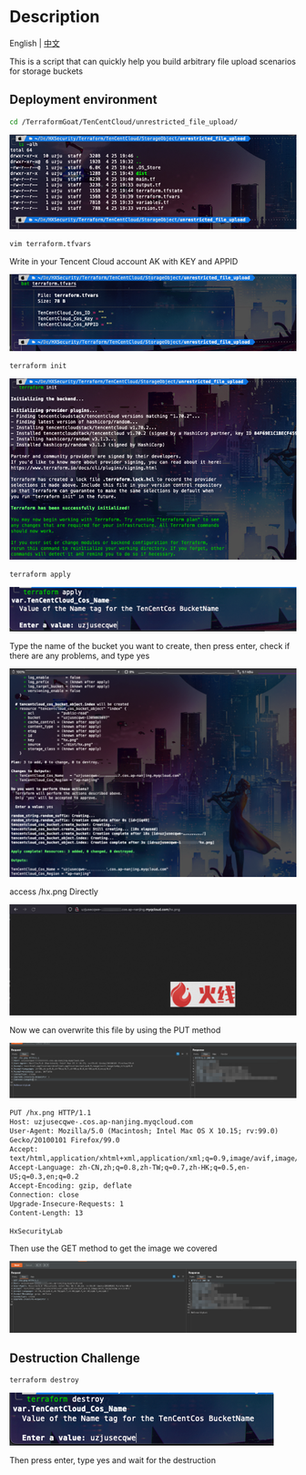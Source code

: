 # Description

English | [中文](./README_CN.md)

This is a script that can quickly help you build arbitrary file upload scenarios for storage buckets

## Deployment environment

```bash
cd /TerraformGoat/TenCentCloud/unrestricted_file_upload/
```

![image-20220425194621232](../../../images/image-20220425194621232.png)

```bash
vim terraform.tfvars
```

Write in your Tencent Cloud account AK with KEY and APPID

![image-20220425195518630](../../../images/image-20220425195518630.png)

```bash
terraform init
```

![image-20220425194722112](../../../images/image-20220425194722112.png)

```bash
terraform apply
```

![image-20220425194755297](../../../images/image-20220425194755297.png)

Type the name of the bucket you want to create, then press enter, check if there are any problems, and type yes

![image-20220425195010422](../../../images/image-20220425195010422.png)

 access /hx.png Directly

![image-20220425195047346](../../../images/image-20220425195047346.png)

Now we can overwrite this file by using the PUT method

![image-20220425195122239](../../../images/image-20220425195122239.png)

```http
PUT /hx.png HTTP/1.1
Host: uzjusecqwe-.cos.ap-nanjing.myqcloud.com
User-Agent: Mozilla/5.0 (Macintosh; Intel Mac OS X 10.15; rv:99.0) Gecko/20100101 Firefox/99.0
Accept: text/html,application/xhtml+xml,application/xml;q=0.9,image/avif,image/webp,*/*;q=0.8
Accept-Language: zh-CN,zh;q=0.8,zh-TW;q=0.7,zh-HK;q=0.5,en-US;q=0.3,en;q=0.2
Accept-Encoding: gzip, deflate
Connection: close
Upgrade-Insecure-Requests: 1
Content-Length: 13

HxSecurityLab
```

Then use the GET method to get the image we covered

![image-20220425195153269](../../../images/image-20220425195153269.png)

## Destruction Challenge

```bash
terraform destroy
```

![image-20220425195226825](../../../images/image-20220425195226825.png)

Then press enter, type yes and wait for the destruction
